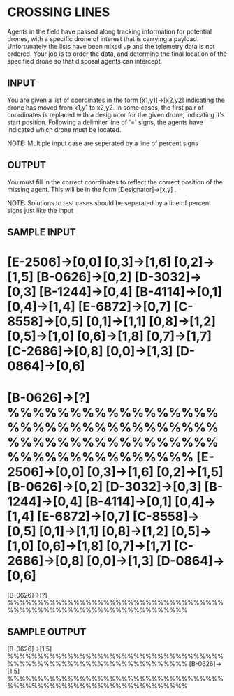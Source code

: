 <!-- RATING: EASY -->
<!-- NAME:  CROSSING LINES -->
<!-- GENERATOR: generate.pl -->
# CROSSING LINES

Agents in the field have passed along tracking information for potential drones, with a specific drone of interest that is carrying a payload. Unfortunately the lists have been mixed up and the telemetry data is not ordered. Your job is to order the data, and determine the final location of the specified drone so that disposal agents can intercept.

## INPUT
You are given a list of coordinates in the form [x1,y1]->[x2,y2] indicating the drone has moved from x1,y1 to x2,y2. In some cases, the first pair of coordinates is replaced with a designator for the given drone, indicating it's start position. Following a delimiter line of '=' signs, the agents have indicated which drone must be located. 

NOTE: Multiple input case are seperated by a line of percent signs

## OUTPUT
You must fill in the correct coordinates to reflect the correct position of the missing agent. This will be in the form [Designator]->[x,y] .

NOTE: Solutions to test cases should be seperated by a line of percent signs just like the input

## SAMPLE INPUT
[E-2506]->[0,0]
[0,3]->[1,6]
[0,2]->[1,5]
[B-0626]->[0,2]
[D-3032]->[0,3]
[B-1244]->[0,4]
[B-4114]->[0,1]
[0,4]->[1,4]
[E-6872]->[0,7]
[C-8558]->[0,5]
[0,1]->[1,1]
[0,8]->[1,2]
[0,5]->[1,0]
[0,6]->[1,8]
[0,7]->[1,7]
[C-2686]->[0,8]
[0,0]->[1,3]
[D-0864]->[0,6]
====================
[B-0626]->[?]
%%%%%%%%%%%%%%%%%%%%%%%%%%%%%%%%%%%%%%%%%%%%%%%%%%%%%%%%%%%%%%%%%%
[E-2506]->[0,0]
[0,3]->[1,6]
[0,2]->[1,5]
[B-0626]->[0,2]
[D-3032]->[0,3]
[B-1244]->[0,4]
[B-4114]->[0,1]
[0,4]->[1,4]
[E-6872]->[0,7]
[C-8558]->[0,5]
[0,1]->[1,1]
[0,8]->[1,2]
[0,5]->[1,0]
[0,6]->[1,8]
[0,7]->[1,7]
[C-2686]->[0,8]
[0,0]->[1,3]
[D-0864]->[0,6]
====================
[B-0626]->[?]
%%%%%%%%%%%%%%%%%%%%%%%%%%%%%%%%%%%%%%%%%%%%%%%%%%%%%%%%%%%%%%%%%%

## SAMPLE OUTPUT
[B-0626]->[1,5]
%%%%%%%%%%%%%%%%%%%%%%%%%%%%%%%%%%%%%%%%%%%%%%%%%%%%%%%%%%%%%%%%%%
[B-0626]->[1,5]
%%%%%%%%%%%%%%%%%%%%%%%%%%%%%%%%%%%%%%%%%%%%%%%%%%%%%%%%%%%%%%%%%%

